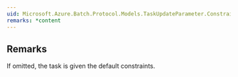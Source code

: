 ```yaml
---  
uid: Microsoft.Azure.Batch.Protocol.Models.TaskUpdateParameter.Constraints  
remarks: *content  
---  
```

  
## Remarks  
 If omitted, the task is given the default constraints.